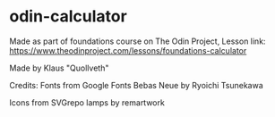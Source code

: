 # odin-calculator

Made as part of foundations course on The Odin Project, Lesson link: https://www.theodinproject.com/lessons/foundations-calculator

Made by Klaus "Quollveth"

Credits:
Fonts from Google Fonts
Bebas Neue by Ryoichi Tsunekawa

Icons from SVGrepo
lamps by remartwork